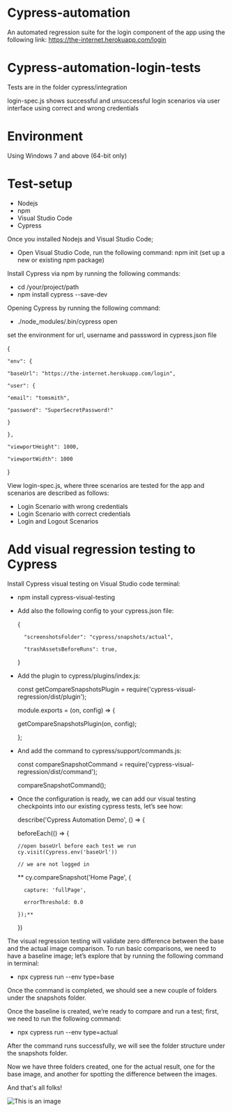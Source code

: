 # Cypress-automation
An automated regression suite for the login component of the app using the following link: https://the-internet.herokuapp.com/login

# Cypress-automation-login-tests
Tests are in the folder cypress/integration

login-spec.js shows successful and unsuccessful login scenarios via user interface using correct and wrong credentials

# Environment
Using Windows 7 and above (64-bit only)

# Test-setup
* Nodejs
* npm
* Visual Studio Code
* Cypress

Once you installed Nodejs and Visual Studio Code; 
- Open Visual Studio Code, run the following command: npm init (set up a new or existing npm package)

Install Cypress via npm by running the following commands:
- cd /your/project/path
- npm install cypress --save-dev

Opening Cypress by running the following command:
- ./node_modules/.bin/cypress open

set the environment for url, username and passsword in cypress.json file

{
    
    "env": {
    
    "baseUrl": "https://the-internet.herokuapp.com/login",
    
    "user": {
    
    "email": "tomsmith",
    
    "password": "SuperSecretPassword!"
    
    }
    
    },
    
    "viewportHeight": 1000,
    
    "viewportWidth": 1000

}



View login-spec.js, where three scenarios are tested for the app and scenarios are described as follows:
- Login Scenario with wrong credentials
- Login Scenario with correct credentials
- Login and Logout Scenarios


# Add visual regression testing to Cypress

Install Cypress visual testing on Visual Studio code terminal:
- npm install cypress-visual-testing

- Add also the following config to your cypress.json file:

    {
        
        "screenshotsFolder": "cypress/snapshots/actual",
        
        "trashAssetsBeforeRuns": true,
        
    }

- Add the plugin to cypress/plugins/index.js:

    
    const getCompareSnapshotsPlugin = require('cypress-visual-regression/dist/plugin');

    module.exports = (on, config) => {
    
    getCompareSnapshotsPlugin(on, config);
    
    };
    

- And add the command to cypress/support/commands.js:

    
    const compareSnapshotCommand = require('cypress-visual-regression/dist/command');

    
    compareSnapshotCommand();
    
- Once the configuration is ready, we can add our visual testing checkpoints into our existing cypress tests, let’s see how:

    describe('Cypress Automation Demo', () => {
    
    beforeEach(() => {
    
      //open baseUrl before each test we run
      cy.visit(Cypress.env('baseUrl'))
      
      // we are not logged in
      
     ** cy.compareSnapshot('Home Page', {
     
        capture: 'fullPage',
        
        errorThreshold: 0.0
        
      });**
      
    })
    
    
The visual regression testing will validate zero difference between the base and the actual image comparison. To run basic comparisons, we need to have a baseline image; let’s explore that by running the following command in terminal:

- npx cypress run --env type=base

Once the command is completed, we should see a new couple of folders under the snapshots folder.

Once the baseline is created, we’re ready to compare and run a test; first, we need to run the following command:

- npx cypress run --env type=actual

After the command runs successfully, we will see the folder structure under the snapshots folder.

Now we have three folders created, one for the actual result, one for the base image, and another for spotting the difference between the images.


And that's all folks!

![This is an image](https://myoctocat.com/assets/images/base-octocat.svg)

